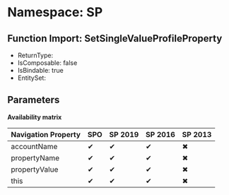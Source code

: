 # Namespace: SP

## Function Import: SetSingleValueProfileProperty

- ReturnType: 
- IsComposable: false
- IsBindable: true
- EntitySet: 

## Parameters

**Availability matrix**

Navigation Property | SPO | SP 2019 | SP 2016 | SP 2013
----------|-----|---------|---------|--------
accountName | ✔ | ✔ | ✔ | ✖
propertyName | ✔ | ✔ | ✔ | ✖
propertyValue | ✔ | ✔ | ✔ | ✖
this | ✔ | ✔ | ✔ | ✖

